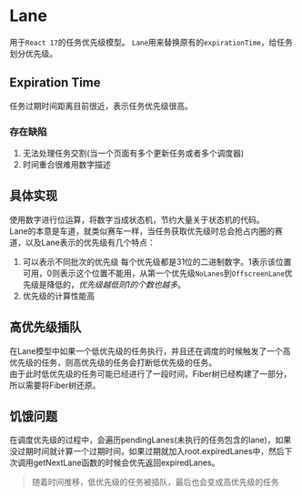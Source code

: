 # Lane
用于`React 17`的任务优先级模型。
`Lane`用来替换原有的`expirationTime`，给任务划分优先级。
## Expiration Time
任务过期时间距离目前很近，表示任务优先级很高。
### 存在缺陷
1. 无法处理任务交割(当一个页面有多个更新任务或者多个调度器)
2. 时间重合很难用数字描述
## 具体实现
使用数字进行位运算，将数字当成状态机，节约大量关于状态机的代码。   
Lane的本意是车道，就类似赛车一样，当任务获取优先级时总会抢占内圈的赛道，以及Lane表示的优先级有几个特点：
1. 可以表示不同批次的优先级
每个优先级都是31位的二进制数字。1表示该位置可用，0则表示这个位置不能用，从第一个优先级`NoLanes`到`OffscreenLane`优先级是降低的，*优先级越低则1的个数也越多*。
2. 优先级的计算性能高

## 高优先级插队
在Lane模型中如果一个低优先级的任务执行，并且还在调度的时候触发了一个高优先级的任务，则高优先级的任务会打断低优先级的任务。   
由于此时低优先级的任务可能已经进行了一段时间，Fiber树已经构建了一部分，所以需要将Fiber树还原。

## 饥饿问题
在调度优先级的过程中，会遍历pendingLanes(未执行的任务包含的lane)，如果没过期时间就计算一个过期时间，如果过期就加入root.expiredLanes中，然后下次调用getNextLane函数的时候会优先返回expiredLanes。
> 随着时间推移，低优先级的任务被插队，最后也会变成高优先级的任务